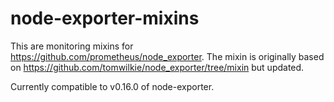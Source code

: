 # node-exporter-mixins
This are monitoring mixins for https://github.com/prometheus/node_exporter. The mixin is originally based on https://github.com/tomwilkie/node_exporter/tree/mixin but updated.

Currently compatible to v0.16.0 of node-exporter.
